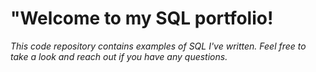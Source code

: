 # "Welcome to my SQL portfolio! 
*This code repository contains examples of SQL I've written. Feel free to take a look and reach out if you have any questions.*

